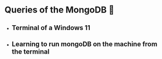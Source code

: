 # Queries of the MongoDB 🥬 

- ## Terminal of a Windows 11

- ##  Learning to run mongoDB on the machine from the terminal